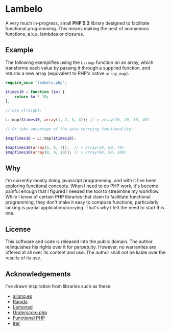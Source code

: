 
Lambelo
=======

A very much in-progress, small **PHP 5.3** library designed to facilitate functional programming.
This means making the best of anonymous functions, a.k.a. lambdas or closures.


Example
-------

The following exemplifies using the `L::map` function on an array,
which transforms each value by passing it through a supplied function,
and returns a new array (equivalent to PHP's native `array_map`).

```php
require_once 'lambelo.php';

$times10 = function ($n) {
	return $n * 10;
};

// Use straight:

L::map($times10, array(1, 2, 3, 4)); // > array(10, 20, 30, 40)

// Or take advantage of the auto-currying functionality:

$mapTimes10 = L::map($times10);

$mapTimes10(array(5, 6, 7));  // > array(50, 60, 70)
$mapTimes10(array(8, 9, 10)); // > array(80, 90, 100)
```


Why
---

I'm currently mostly doing javascript programming, and with it I've been exploring functional concepts.
When I need to do PHP work, it's become painful enough that I figured I needed the tool to streamline my workflow.
While I know of certain PHP libraries that claim to facilitate functional programming, they don't make it easy to compose functions;
particularly lacking is partial application/currying.
That's why I felt the need to start this one.


License
-------

This software and code is released into the public domain. The author relinquishes his rights over it for perpetuity. However, no warranties are offered at all over its content and use. The author shall not be liable over the results of its use.


Acknowledgements
----------------

I've drawn inspiration from libraries such as these:

* [allong.es](https://github.com/raganwald/allong.es)
* [Ramda](http://ramdajs.com/)
* [Lemonad](http://fogus.github.io/lemonad/)
* [Underscore.php](http://brianhaveri.github.io/Underscore.php/)
* [Functional PHP](https://github.com/lstrojny/functional-php)
* [iter](https://github.com/nikic/iter)
